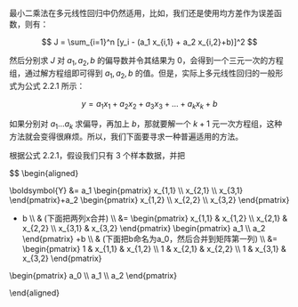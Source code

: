 

最小二乘法在多元线性回归中仍然适用，比如，我们还是使用均方差作为误差函数，则有：

$$
J = \sum_{i=1}^n [y_i - (a_1 x_{i,1} + a_2 x_{i,2}+b)]^2
$$

然后分别求 $J$ 对 $a_1, a_2, b$ 的偏导数并令其结果为 0，会得到一个三元一次的方程组，通过解方程组即可得到 $a_1, a_2, b$ 的值。但是，实际上多元线性回归的一般形式为公式 2.2.1 所示：

$$
y = a_1x_1 + a_2x_2 +a_3x_3 + \dots + a_kx_k + b \tag{2.2.1}
$$

如果分别对 $a_1 \dots a_k$ 求偏导，再加上 $b$，那就要解一个 $k+1$ 元一次方程组，这种方法就会变得很麻烦。所以，我们下面要寻求一种普遍适用的方法。

根据公式 2.2.1，假设我们只有 3 个样本数据，并把

$$
\begin{aligned}
    

\boldsymbol{Y} &= a_1 \begin{pmatrix}
    x_{1,1} 
    \\\\
    x_{2,1}
    \\\\
    x_{3,1}
\end{pmatrix}+a_2 
\begin{pmatrix}
    x_{1,2} 
    \\\\
    x_{2,2}
    \\\\
    x_{3,2}
\end{pmatrix}
+ b
\\\\
& (下面把两列x合并)
\\\\
&=
\begin{pmatrix} 
x_{1,1} & x_{1,2}
\\\\
x_{2,1} & x_{2,2}
\\\\
x_{3,1} & x_{3,2}
\end{pmatrix} 
\begin{pmatrix} 
a_1
\\\\
a_2
\end{pmatrix} +b 
\\\\
& (下面把b命名为a_0，然后合并到矩阵第一列)
\\\\
&=
\begin{pmatrix} 
1 & x_{1,1} & x_{1,2}
\\\\
1 & x_{2,1} & x_{2,2}
\\\\
1 & x_{3,1} & x_{3,2}
\end{pmatrix} 

\begin{pmatrix} 
a_0
\\\\
a_1
\\\\
a_2
\end{pmatrix}


\end{aligned}


